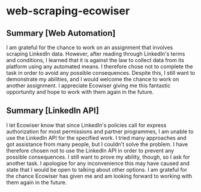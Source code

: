 # web-scraping-ecowiser

## **Summary [Web Automation]**

I am grateful for the chance to work on an assignment that involves scraping LinkedIn data. However, after reading through LinkedIn's terms and conditions, I learned that it is against the law to collect data from its platform using any automated means. I therefore chose not to complete the task in order to avoid any possible consequences. Despite this, I still want to demonstrate my abilities, and I would welcome the chance to work on another assignment. I appreciate Ecowiser giving me this fantastic opportunity and hope to work with them again in the future.

## **Summary [LinkedIn API]**

I let Ecowiser know that since LinkedIn's policies call for express authorization for most permissions and partner programmes, I am unable to use the LinkedIn API for the specified work. I tried many approaches and got assistance from many people, but I couldn't solve the problem. I have therefore chosen not to use the LinkedIn API in order to prevent any possible consequences. I still want to prove my ability, though, so I ask for another task. I apologise for any inconvenience this may have caused and state that I would be open to talking about other options. I am grateful for the chance Ecowiser has given me and am looking forward to working with them again in the future.
